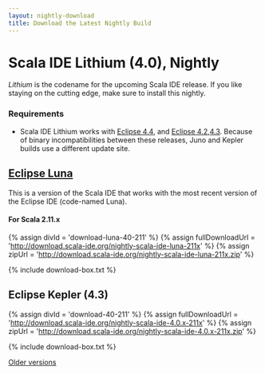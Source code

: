 ```yaml
---
layout: nightly-download
title: Download the Latest Nightly Build
---
```


# Scala IDE Lithium (4.0), Nightly
*Lithium* is the codename for the upcoming Scala IDE release. If you like staying on the cutting edge, make sure to install this nightly.

<!--
## New Features

<div class="row">
  <div class="span13">
    No new major features has been added yet. This section will fill up as additional work is done.
  </div>
</div>
-->

### Requirements

* Scala IDE Lithium works with [Eclipse 4.4][luna], and [Eclipse 4.2][juno],[4.3][kepler]. Because of binary incompatibilities between these releases, Juno and Kepler builds use a different update site.

## [Eclipse Luna][luna]

This is a version of the Scala IDE that works with the most recent version of the Eclipse IDE (code-named Luna).

#### For Scala 2.11.x

{% assign divId = 'download-luna-40-211' %}
{% assign fullDownloadUrl = 'http://download.scala-ide.org/nightly-scala-ide-luna-211x' %}
{% assign zipUrl = 'http://download.scala-ide.org/nightly-scala-ide-luna-211x.zip' %}

{% include download-box.txt %}

## Eclipse Kepler (4.3)

{% assign divId = 'download-40-211' %}
{% assign fullDownloadUrl = 'http://download.scala-ide.org/nightly-scala-ide-4.0.x-211x' %}
{% assign zipUrl = 'http://download.scala-ide.org/nightly-scala-ide-4.0.x-211x.zip' %}

{% include download-box.txt %}

[Older versions](prev-nightlies.html)

[juno]: http://eclipse.org/juno/
[kepler]: http://eclipse.org/kepler/
[luna]: https://projects.eclipse.org/releases/luna
